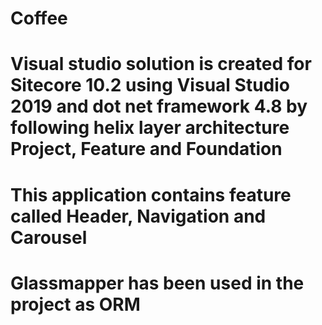 # Coffee
# Visual studio solution is created for Sitecore 10.2 using Visual Studio 2019 and dot net framework 4.8 by following helix layer architecture Project, Feature and Foundation
# This application contains feature called Header, Navigation and Carousel
# Glassmapper has been used in the project as ORM
